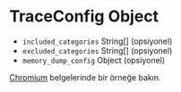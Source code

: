 # TraceConfig Object

* `included_categories` String[] (opsiyonel)
* `excluded_categories` String[] (opsiyonel)
* `memory_dump_config` Object (opsiyonel)

[Chromium](https://chromium.googlesource.com/chromium/src/+/master/docs/memory-infra/memory_infra_startup_tracing.md#the-advanced-way) belgelerinde bir örneğe bakın.